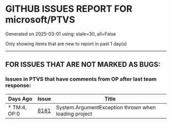 
# GITHUB ISSUES REPORT FOR microsoft/PTVS


Generated on 2025-03-01 using: stale=30, all=False


Only showing items that are new to report in past 1 day(s)


---

## FOR ISSUES THAT ARE NOT MARKED AS BUGS:


### Issues in PTVS that have comments from OP after last team response:

| Days Ago | Issue | Title |
| --- | --- | --- |
 | \* TM:4, OP:0  |[8181](https://github.com/microsoft/PTVS/issues/8181 "System.ArgumentException thrown when loading project")  |System.ArgumentException thrown when loading project |




















